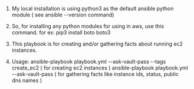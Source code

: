1. My local installation is using python3 as the default ansible python module ( see ansible --version command)

2. So, for installing any python modules for using in aws, use this command. for ex: pip3 install boto boto3

3. This playbook is for creating and/or gathering facts about running ec2 instances.

4. Usage: ansible-playbook playbook.yml --ask-vault-pass --tags create_ec2   ( for creating ec2 instances )
		  ansible-playbook playbook.yml --ask-vault-pass   ( for gathering facts like instance ids, status, public dns names )	 
